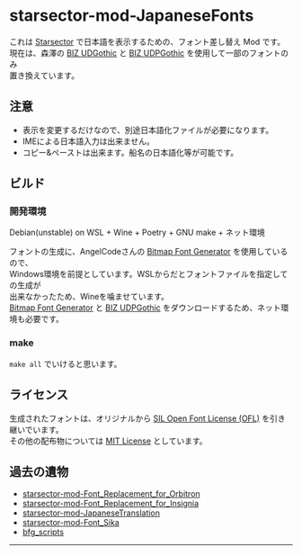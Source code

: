 # starsector-mod-JapaneseFonts

これは [Starsector] で日本語を表示するための、フォント差し替え Mod です。  
現在は、森澤の [BIZ UDGothic] と [BIZ UDPGothic] を使用して一部のフォントのみ  
置き換えています。

## 注意

- 表示を変更するだけなので、別途日本語化ファイルが必要になります。
- IMEによる日本語入力は出来ません。
- コピー&ペーストは出来ます。船名の日本語化等が可能です。

## ビルド

### 開発環境

Debian(unstable) on WSL + Wine + Poetry + GNU make + ネット環境

フォントの生成に、AngelCodeさんの [Bitmap Font Generator] を使用しているので、  
Windows環境を前提としています。WSLからだとフォントファイルを指定しての生成が  
出来なかったため、Wineを噛ませています。  
[Bitmap Font Generator] と [BIZ UDPGothic] をダウンロードするため、ネット環境も必要です。

### make

`make all` でいけると思います。

## ライセンス

生成されたフォントは、オリジナルから [SIL Open Font License (OFL)] を引き継いでいます。  
その他の配布物については [MIT License] としています。

## 過去の遺物

- [starsector-mod-Font_Replacement_for_Orbitron](https://github.com/hirmiura/starsector-mod-Font_Replacement_for_Orbitron)
- [starsector-mod-Font_Replacement_for_Insignia](https://github.com/hirmiura/starsector-mod-Font_Replacement_for_Insignia)
- [starsector-mod-JapaneseTranslation](https://github.com/hirmiura/starsector-mod-JapaneseTranslation)
- [starsector-mod-Font_Sika](https://github.com/hirmiura/starsector-mod-Font_Sika)
- [bfg_scripts](https://github.com/hirmiura/bfg_scripts)

---

[starsector]: https://fractalsoftworks.com/
[biz udgothic]: https://fonts.google.com/specimen/BIZ+UDGothic
[biz udpgothic]: https://fonts.google.com/specimen/BIZ+UDPGothic
[SIL Open Font License (OFL)]: https://scripts.sil.org/ofl
[MIT License]: https://opensource.org/license/mit/
[Bitmap Font Generator]: https://www.angelcode.com/products/bmfont/
